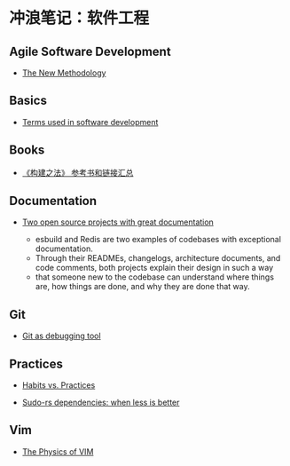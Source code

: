 # 冲浪笔记：软件工程

## Agile Software Development

- [The New Methodology][a1]

  [a1]: https://www.martinfowler.com/articles/newMethodology.html

## Basics

- [Terms used in software development][ba1]

  [ba1]: https://martinfowler.com/bliki/

## Books

- [《构建之法》 参考书和链接汇总][bo1]

  [bo1]: https://www.cnblogs.com/xinz/p/4470424.html

## Documentation

- [Two open source projects with great documentation][d1]
  - esbuild and Redis are two examples of codebases with exceptional documentation.
  - Through their READMEs, changelogs, architecture documents, and code comments, both projects explain their design in such a way
  - that someone new to the codebase can understand where things are, how things are done, and why they are done that way.

  [d1]: https://johnjago.com/great-docs/

## Git

- [Git as debugging tool][g1]

  [g1]: https://lucasoshiro.github.io/posts-en/2023-02-13-git-debug/

## Practices

- [Habits vs. Practices][p1]
- [Sudo-rs dependencies: when less is better][p2]

  [p2]: https://tweedegolf.nl/en/blog/119/sudo-rs-depencencies-when-less-is-better
  [p1]: https://toolshed.com/articles/2022-01-05-habits_and_practices.html

## Vim

- [The Physics of VIM][v1]

  [v1]: http://www.robertames.com/blog.cgi/entries/physics-of-vim.html
